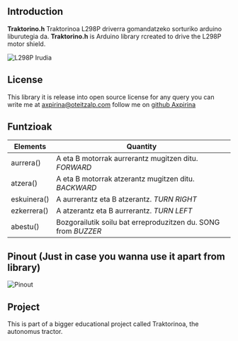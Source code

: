 ## Introduction


**Traktorino.h** Traktorinoa L298P driverra gomandatzeko sorturiko arduino liburutegia da. 
**Traktorino.h** is Arduino library rcreated to drive the L298P motor shield.


![L298P Irudia](https://github.com/axpirina/Traktorinoa/L298P.png)

## License

This library it is release into open source license for any query you can write me at axpirina@oteitzalp.com
 follow me on [github Axpirina ](https://www.github.com/axpirina )
 

## Funtzioak 
|Elements| Quantity | 
|---|---|
| aurrera()| A eta B motorrak aurrerantz mugitzen ditu. *FORWARD* | 
| atzera()| A eta B motorrak atzerantz mugitzen ditu. *BACKWARD* | 
| eskuinera()| A aurrerantz eta B atzerantz. *TURN RIGHT* | 
| ezkerrera()| A atzerantz eta B aurrerantz. *TURN LEFT* | 
| abestu()| Bozgorailutik soilu bat erreproduzitzen du. SONG from *BUZZER* | 


## Pinout (Just in case you wanna use it apart from library)

![Pinout](https://github.com/axpirina/Traktorinoa/Pinout.png)


  
## Project

This is part of a bigger educational project called Traktorinoa, the autonomus tractor. 
